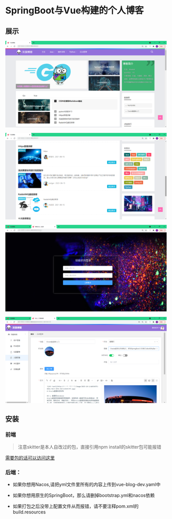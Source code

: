 # SpringBoot与Vue构建的个人博客

## 展示

![Screenshot](docs/page1.png)

![Screenshot](docs/page2.png)

![Screenshot](docs/page3.png)

![Screenshot](docs/page4.png)

## 安装

### 前端

> 注意skitter是本人自改过的包，直接引用npm install的skitter包可能报错

[需要包的话可以访问这里](https://github.com/AbrahamTemple/skitter)

### 后端：

- 如果你想用Nacos,请把yml文件里所有的内容上传到vue-blog-dev.yaml中

- 如果你想用原生的SpringBoot，那么请删掉bootstrap.yml和nacos依赖

- 如果打包之后没带上配置文件从而报错，请不要注释pom.xml的build.resources
